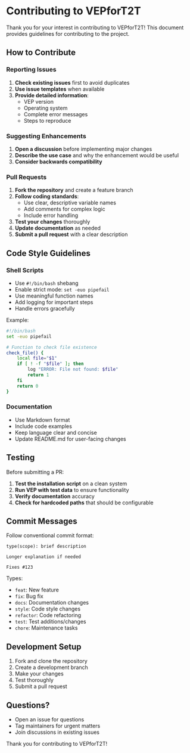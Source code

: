 # Contributing to VEPforT2T

Thank you for your interest in contributing to VEPforT2T! This document provides guidelines for contributing to the project.

## How to Contribute

### Reporting Issues

1. **Check existing issues** first to avoid duplicates
2. **Use issue templates** when available
3. **Provide detailed information**:
   - VEP version
   - Operating system
   - Complete error messages
   - Steps to reproduce

### Suggesting Enhancements

1. **Open a discussion** before implementing major changes
2. **Describe the use case** and why the enhancement would be useful
3. **Consider backwards compatibility**

### Pull Requests

1. **Fork the repository** and create a feature branch
2. **Follow coding standards**:
   - Use clear, descriptive variable names
   - Add comments for complex logic
   - Include error handling
3. **Test your changes** thoroughly
4. **Update documentation** as needed
5. **Submit a pull request** with a clear description

## Code Style Guidelines

### Shell Scripts

- Use `#!/bin/bash` shebang
- Enable strict mode: `set -euo pipefail`
- Use meaningful function names
- Add logging for important steps
- Handle errors gracefully

Example:
```bash
#!/bin/bash
set -euo pipefail

# Function to check file existence
check_file() {
    local file="$1"
    if [ ! -f "$file" ]; then
        log "ERROR: File not found: $file"
        return 1
    fi
    return 0
}
```

### Documentation

- Use Markdown format
- Include code examples
- Keep language clear and concise
- Update README.md for user-facing changes

## Testing

Before submitting a PR:

1. **Test the installation script** on a clean system
2. **Run VEP with test data** to ensure functionality
3. **Verify documentation** accuracy
4. **Check for hardcoded paths** that should be configurable

## Commit Messages

Follow conventional commit format:

```
type(scope): brief description

Longer explanation if needed

Fixes #123
```

Types:
- `feat`: New feature
- `fix`: Bug fix
- `docs`: Documentation changes
- `style`: Code style changes
- `refactor`: Code refactoring
- `test`: Test additions/changes
- `chore`: Maintenance tasks

## Development Setup

1. Fork and clone the repository
2. Create a development branch
3. Make your changes
4. Test thoroughly
5. Submit a pull request

## Questions?

- Open an issue for questions
- Tag maintainers for urgent matters
- Join discussions in existing issues

Thank you for contributing to VEPforT2T!